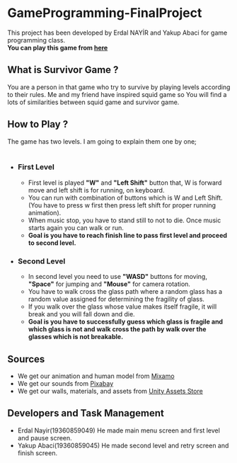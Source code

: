 # GameProgramming-FinalProject

This project has been developed by Erdal NAYİR and Yakup Abaci for game programming class. <br />
<b>You can play this game from [here](https://erdal-nyr.itch.io/survivor-game)</b></br>

## What is Survivor Game ?

You are a person in that game who try to survive by playing levels according to their rules. Me and my friend have inspired squid  game so You will find a lots of similarities between squid game and survivor game.

## How to Play ?

The game has two levels. I am going to explain them one by one;
<br />
<br />
* ### First Level
  * First level is played <b>"W"</b> and <b>"Left Shift"</b> button that, W is forward move and left shift is for running, on keyboard.
  * You can run with combination of buttons which is W and Left Shift.(You have to press w first then press left shift for proper running animation).
  * When music stop, you have to stand still to not to die. Once music starts again you can walk or run. 
  * <b>Goal is you have to reach finish line to pass first level and proceed to second level.</b>

* ### Second Level 
  * In second level you need to use <b>"WASD"</b> buttons for moving, <b>"Space"</b> for jumping and <b>"Mouse"</b> for camera rotation.
  * You have to walk cross the glass path where a random glass has a random value assigned for determining the fragility of glass.
  * If you walk over the glass whose value makes itself fragile, it will break and you will fall down and die.
  * <b>Goal is you have to successfully guess which glass is fragile and which glass is not and walk cross the path by walk over the glasses which is not breakable.</b>
  
## Sources

* We get our animation and human model from [Mixamo](https://www.mixamo.com/#/)
* We get our sounds from [Pixabay](https://pixabay.com/)
* We get our walls, materials, and assets from [Unity Assets Store](https://assetstore.unity.com/) 

## Developers and Task Management
* Erdal Nayir(19360859049)
  He made main menu screen and first level and pause screen. 
* Yakup Abaci(19360859045)
  He made second level and retry screen and finish screen.

